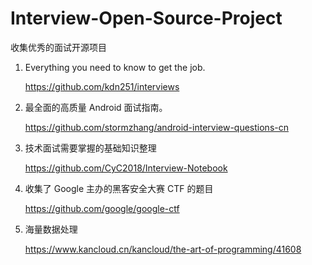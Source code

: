 # Interview-Open-Source-Project
收集优秀的面试开源项目
1.  Everything you need to know to get the job.
 
    https://github.com/kdn251/interviews
    
2.  最全面的高质量 Android 面试指南。

    https://github.com/stormzhang/android-interview-questions-cn

3.  技术面试需要掌握的基础知识整理

    https://github.com/CyC2018/Interview-Notebook
    
4.  收集了 Google 主办的黑客安全大赛 CTF 的题目

    https://github.com/google/google-ctf
    
5.  海量数据处理
 
    https://www.kancloud.cn/kancloud/the-art-of-programming/41608

